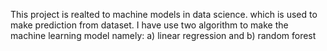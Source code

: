 This project is realted to machine models in data science. which is used to make prediction from dataset.
I have use two algorithm to make the machine learning model namely: a) linear regression and b) random forest
